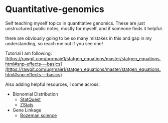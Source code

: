 # Quantitative-genomics
Self teaching myself topics in quantitative genomics. These are just unstructured public notes, mostly for myself, and if someone finds it helpful.

there are obviously going to be so many mistakes in this and gap in my understanding, so reach me out if you see one!

Tutorial I am following: [https://rawgit.com/uqrmaie1/statgen_equations/master/statgen_equations.html#snp-effects---basics](https://rawgit.com/uqrmaie1/statgen_equations/master/statgen_equations.html#snp-effects---basics)

Also adding helpful resources, I come across:
- Bionomial Distribution
  - [StatQuest](https://www.youtube.com/watch?v=J8jNoF-K8E8)
  - [ZStats](https://www.youtube.com/watch?v=e04_wUoscBU)
- Gene Linkage
  - [Bozeman science](https://www.youtube.com/watch?v=-_UcDhzjOio)
